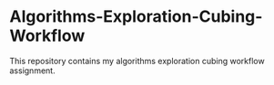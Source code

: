 # Algorithms-Exploration-Cubing-Workflow
This repository contains my algorithms exploration cubing workflow assignment. 
